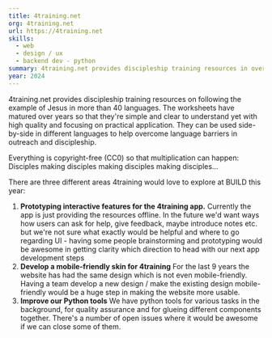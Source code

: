 ```yaml
---
title: 4training.net
org: 4training.net
url: https://4training.net
skills:
  - web
  - design / ux
  - backend dev - python
summary: 4training.net provides discipleship training resources in over 40 languages for free. It's run as a side project, and there are plenty of areas to work on over the weekend.
year: 2024
---
```


4training.net provides discipleship training resources on following the example of Jesus in more than 40 languages. The worksheets have matured over years so that they're simple and clear to understand yet with high quality and focusing on practical application. They can be used side-by-side in different languages to help overcome language barriers in outreach and discipleship.

Everything is copyright-free (CC0) so that multiplication can happen: Disciples making disciples making disciples making disciples…

There are three different areas 4training would love to explore at BUILD this year:

1) **Prototyping interactive features for the 4training app.**
Currently the app is just providing the resources offline. In the future we'd want ways how users can ask for help, give feedback, maybe introduce notes etc. but we're not sure what exactly would be helpful and where to go regarding UI - having some people brainstorming and prototyping would be awesome in getting clarity which direction to head with our next app development steps
2) **Develop a mobile-friendly skin for 4training**
For the last 9 years the website has had the same design which is not even mobile-friendly. Having a team develop a new design / make the existing design mobile-friendly would be a huge step in making the website more usable.
3) **Improve our Python tools**
We have python tools for various tasks in the background, for quality assurance and for glueing different components together. There's a number of open issues where it would be awesome if we can close some of them.
